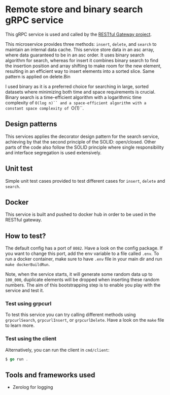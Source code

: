 # Remote store and binary search gRPC service
This gRPC service is used and called by the [RESTful Gateway project](https://github.com/Rashad-j/gateway-grpc).

This microservice provides three methods: `insert`, `delete`, and `search` to maintain an internal data cache. This service store data in an asc array, where data guaranteed to be in an asc order. It uses binary search algorithm for search, whereas for insert it combines binary search to find the insertion position and array shifting to make room for the new element, resulting in an efficient way to insert elements into a sorted slice. Same pattern is applied on delete.Bin

I used binary as it is a preferred choice for searching in large, sorted datasets where minimizing both time and space requirements is crucial.
Binary search is a time-efficient algorithm with a logarithmic time complexity of `O(log n)`` and a space-efficient algorithm with a constant space complexity of `O(1)``.

## Design patterns
This services applies the decorator design pattern for the search service, achieving by that the second principle of the SOLID: open/closed. Other parts of the code also follow the SOLID principle where single responsibility and interface segregation is used extensively.

## Unit test
Simple unit test cases provided to test different cases for `insert`, `delete` and `search`. 

## Docker
This service is built and pushed to docker hub in order to be used in the RESTful gateway. 

## How to test?
The default config has a port of `8082`. Have a look on the config package. If you want to change this port, add the env variable to a file called `.env`. To run a docker container, make sure to have `.env` file in your main dir and run `make dockerBuildRun`. 

Note, when the service starts, it will generate some random data up to `100_000`, duplicate elements will be dropped when inserting these random numbers. The aim of this bootstrapping step is to enable you play with the service and test it. 

### Test using grpcurl
To test this service you can try calling different methods using `grpcurlSearch`, `grpcurlInsert`, or `grpcurlDelete`. Have a look on the `make` file to learn more.

### Test using the client
Alternatively, you can run the client in `cmd/client`:
```go
$ go run .
```

## Tools and frameworks used
* Zerolog for logging